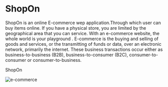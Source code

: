 # ShopOn  
ShopOn is an online E-commerce wep application.Through which user can buy items online.
If you have a physical store, you are limited by the geographical area that you can service. With an e-commerce website, the whole world is your playground .
E-commerce is the buying and selling of goods and services, or the transmitting of funds or data, over an electronic network, primarily the internet. These business transactions occur either as business-to-business (B2B), business-to-consumer (B2C), consumer-to-consumer or consumer-to-business.

ShopOn  

![e-commerce](https://user-images.githubusercontent.com/98896744/166130998-25af0cf3-2c3f-4f15-9dba-8a78c9610db1.png)
